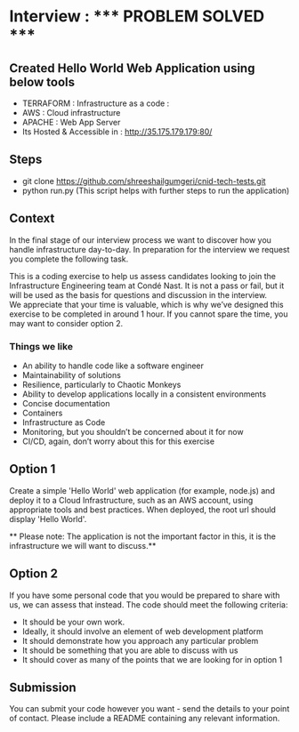 # Interview : *** PROBLEM SOLVED ***

## Created Hello World Web Application using below tools
- TERRAFORM : Infrastructure as a code :  
- AWS : Cloud infrastructure
- APACHE : Web App Server
- Its Hosted & Accessible in : http://35.175.179.179:80/

## Steps
- git clone https://github.com/shreeshailgumgeri/cnid-tech-tests.git
- python run.py (This script helps with further steps to run the application)

## Context

In the final stage of our interview process we want to discover how you handle infrastructure day-to-day. In preparation for the interview we request you complete the following task.

This is a coding exercise to help us assess candidates looking to join the Infrastructure Engineering team at Condé Nast. It is not a pass or fail, but it will be used as the basis for questions and discussion in the interview.   
We appreciate that your time is valuable, which is why we’ve designed this exercise to be completed in around 1 hour. If you cannot spare the time, you may want to consider option 2.

 
### Things we like

- An ability to handle code like a software engineer 
- Maintainability of solutions 
- Resilience, particularly to Chaotic Monkeys
- Ability to develop applications locally in a consistent environments
- Concise documentation
- Containers
- Infrastructure as Code
- Monitoring, but you shouldn’t be concerned about it for now
- CI/CD, again, don’t worry about this for this exercise

## Option 1

Create a simple 'Hello World' web application (for example, node.js) and deploy it to a Cloud Infrastructure, such as an AWS account, using appropriate tools and best practices.  When deployed, the root url should display 'Hello World'. 

** Please note:  The application is not the important factor in this, it is the infrastructure we will want to discuss.**

## Option 2

If you have some personal code that you would be prepared to share with us, we can assess that instead.  The code should meet the following criteria:

- It should be your own work.
- Ideally, it should involve an element of web development platform
- It should demonstrate how you approach any particular problem
- It should be something that you are able to discuss with us
- It should cover as many of the points that we are looking for in option 1

## Submission

You can submit your code however you want - send the details to your point of contact.  Please include a README containing any relevant information.
